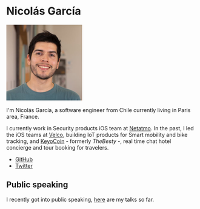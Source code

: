 # Nicolás García

<img src="./img/speaker_avatar_500.jpg" 
	alt="Profile photo" 
	style="width: 200px; height:200px" />

I'm Nicolás García, a software engineer from Chile currently living in Paris area, France.

I currently work in Security products iOS team at [Netatmo](https://www.netatmo.com). In the past, I led the iOS teams at [Velco](https://velco.bike), building IoT products for Smart mobility and bike tracking, and [KeyoCoin](https://keyopass.com) - formerly _TheBesty_ -,  real time chat hotel concierge and tour booking for travelers.

* [GitHub](https://github.com/nicoonguitar)
* [Twitter](https://twitter.com/nicoonguitar)

## Public speaking

I recently got into public speaking, [here](https://github.com/nicoonguitar/talks) are my talks so far.